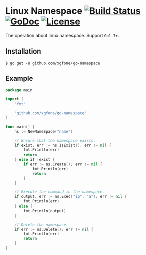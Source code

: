 # Linux Namespace [![Build Status](https://api.travis-ci.com/xgfone/go-namespace.svg?branch=master)](https://travis-ci.com/github/xgfone/go-namespace) [![GoDoc](https://pkg.go.dev/badge/github.com/xgfone/go-namespace)](https://pkg.go.dev/github.com/xgfone/go-namespace) [![License](https://img.shields.io/badge/License-Apache%202.0-blue.svg?style=flat-square)](https://raw.githubusercontent.com/xgfone/go-namespace/master/LICENSE)

The operation about linux namespace. Support `Go1.7+`.

## Installation
```shell
$ go get -u github.com/xgfone/go-namespace
```

## Example
```go
package main

import (
    "fmt"

    "github.com/xgfone/go-namespace"
)

func main() {
    ns := NewNameSpace("name")

    // Ensure that the namespace exists.
    if exist, err := ns.IsExist(); err != nil {
        fmt.Println(err)
        return
    } else if !exist {
        if err := ns.Create(); err != nil {
            fmt.Println(err)
            return
        }
    }

    // Execute the command in the namespace.
    if output, err := ns.Exec("ip", "a"); err != nil {
        fmt.Println(err)
    } else {
        fmt.Println(output)
    }

    // Delete the namespace.
    if err := ns.Delete(); err != nil {
        fmt.Println(err)
        return
    }
}
```
